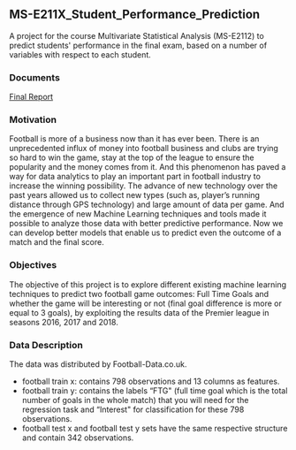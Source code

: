 ## MS-E211X_Student_Performance_Prediction
A project for the course Multivariate Statistical Analysis (MS-E2112) to predict students' performance in the final exam, based on a number of variables with respect to each student. 

### Documents
[Final Report](Final_Report_Project_Football_Result.pdf)

### Motivation
Football is more of a business now than it has ever been. There is an unprecedented influx of money into football business and clubs are trying so hard to win the game, stay
at the top of the league to ensure the popularity and the money comes from it. And this phenomenon has paved a way for data analytics to play an important part in football
industry to increase the winning possibility. The advance of new technology over the past years allowed us to collect new types (such as, player’s running distance
through GPS technology) and large amount of data per game. And the emergence of new Machine Learning techniques and tools made it possible to analyze those data with better predictive performance. Now we can develop better models that enable us to predict even the outcome of a match and the final score. 

### Objectives
The objective of this project is to explore different existing machine learning techniques to predict two football game outcomes: Full Time Goals and whether the game will be
interesting or not (final goal difference is more or equal to 3 goals), by exploiting the results data of the Premier league in seasons 2016, 2017 and 2018.

### Data Description
The data was distributed by Football-Data.co.uk. 
- football train x: contains 798 observations and 13 columns as features.
- football train y: contains the labels “FTG" (full time goal which is the total number of goals in the whole match) that you will need for the regression task and “Interest" for classification for these 798 observations.
- football test x and football test y sets have the same respective structure and contain 342 observations.

